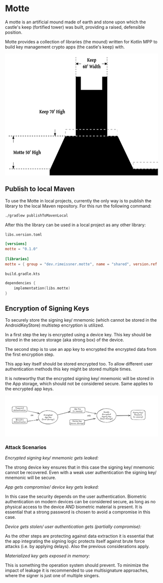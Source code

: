 # Motte

A motte is an artificial mound made of earth and stone upon which the castle's keep (fortified tower) was built, providing a raised, defensible position. 

Motte provides a collection of libraries (the mound) written for Kotlin MPP to build key management crypto apps (the castle's keep) with.

<img width="631" height="400" alt="image" src="./docs/motte_castle_explainer.png" />


## Publish to local Maven

To use the Motte in local projects, currently the only way is to publish the library to the local Maven repository. For this run the following command:

```sh
./gradlew publishToMavenLocal
```

After this the library can be used in a local project as any other library:

`libs.version.toml`
```toml
[versions]
motte = "0.1.0"

[libraries]
motte = { group = "dev.rimeissner.motte", name = "shared", version.ref = "motte" }
```

`build.gradle.kts`
```kts
dependencies {
    implementation(libs.motte)
}
```

## Encryption of Signing Keys

To securely store the signing key/ mnemonic (which cannot be stored in the AndroidKeyStore) multistep encryption is utilized.

In a first step the key is encrypted using a device key. This key should be stored in the secure storage (aka strong box) of the device.

The second step is to use an app key to encrypted the encrypted data from the first encryption step.

This app key itself should be stored encrypted too. To allow different user authentication methods this key might be stored multiple times.

It is noteworthy that the encrypted signing key/ mnemonic will be stored in the App storage, which should not be considered secure. Same applies to the encrypted app keys.

![Encryption Flow](./docs/encryption_flow.png)

### Attack Scenarios

*Encrypted signing key/ mnemonic gets leaked:*

The strong device key ensures that in this case the signing key/ mnemonic cannot be recovered. Even with a weak user authentication the signing key/ mnemonic will be secure.

*App gets compromise/ device key gets leaked:*

In this case the security depends on the user authentication. Biometric authentication on modern devices can be considered secure, as long as no physical access to the device AND biometric material is present. It is essential that a strong password is chosen to avoid a compromise in this case.

*Device gets stolen/ user authentication gets (partially compromise):*

As the other steps are protecting against data extraction it is essential that the app integrating the signing logic protects itself against brute force attacks (i.e. by applying delays). Also the previous considerations apply.

*Materialized key gets exposed in memory:*

This is something the operation system should prevent. To minimize the impact of leakage it is recommended to use multisignature approaches, where the signer is just one of multiple singers.



